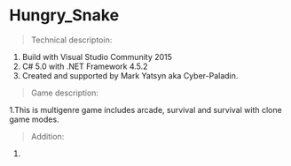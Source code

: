 # Hungry_Snake
>Technical descriptoin:

1. Build with Visual Studio Community 2015
2. C# 5.0 with .NET Framework 4.5.2
3. Created and supported by Mark Yatsyn aka Cyber-Paladin.

>Game description:

1.This is multigenre game includes arcade, survival and survival with clone game modes.

> Addition:
1.
